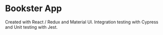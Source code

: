 # Bookster App

Created with React / Redux and Material UI. Integration testing with Cypress and
Unit testing with Jest.

